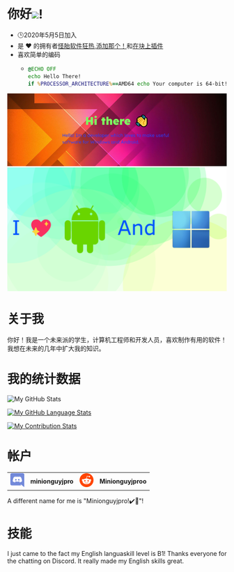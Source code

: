 # 你好<img src="https://media.tenor.com/images/822fb670841c6f6582fefbb82e338a50/tenor.gif" width="30px">!

-   🕒2020年5月5日加入
-   是 ❤️ 的拥有者[怪胎软件狂热](https://github.com/FreakinSoftMania),[添加那个！](https://github.com/Adding-That-On)和[在块上插件](https://github.com/Pluging-it-on-block)
-   喜欢简单的编码
    -   ```bat
        @ECHO OFF
        echo Hello There!
        if %PROCESSOR_ARCHITECTURE%==AMD64 echo Your computer is 64-bit!
        ```

![Welcome!](./img/welcome-message.png)![I love Android and Windows!](./img/android-and-windows-fan.png)

# 关于我

你好！我是一个未来派的学生，计算机工程师和开发人员，喜欢制作有用的软件！我想在未来的几年中扩大我的知识。

# 我的统计数据

![My GitHub Stats](https://github-readme-stats.vercel.app/api/?username=Minionguyjpro&count_private=true&theme=react&showicons=true)

[![My GitHub Language Stats](https://github-readme-stats.vercel.app/api/top-langs/?username=Minionguyjpro&langs_count=5&theme=react)](<>)

[![My Contribution Stats](https://github-contribution-stats.vercel.app/api/?username=Minionguyjpro)](https://github.com/Minionguyjpro/github-contribution-stats/)

# 帐户

<table>
  <tr>
    <td align="left"><img src="./img/discord.svg" alt="minionguyjpro" width="32" height="32"/></td><th>minionguyjpro</th>
    <td align="left"><img src="./img/reddit.svg" alt="Minionguyjproo" width="32" height="32"/></td><th>Minionguyjproo</th>
  </tr>
</table>
A different name for me is "Minionguyjpro!✔️👏"!

# 技能

I just came to the fact my English languaskill level is B1! Thanks everyone for the chatting on Discord. It really made my English skills great.
